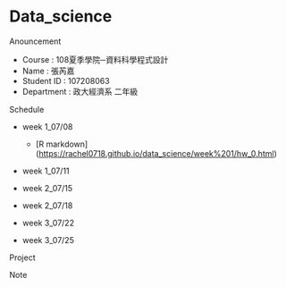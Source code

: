 # Data_science

Anouncement

 * Course : 108夏季學院─資料科學程式設計
 * Name : 張芮嘉
 * Student ID : 107208063
 * Department : 政大經濟系 二年級
 
Schedule

* week 1_07/08

  * [R markdown] (https://rachel0718.github.io/data_science/week%201/hw_0.html)

* week 1_07/11
* week 2_07/15
* week 2_07/18
* week 3_07/22
* week 3_07/25

Project

Note
